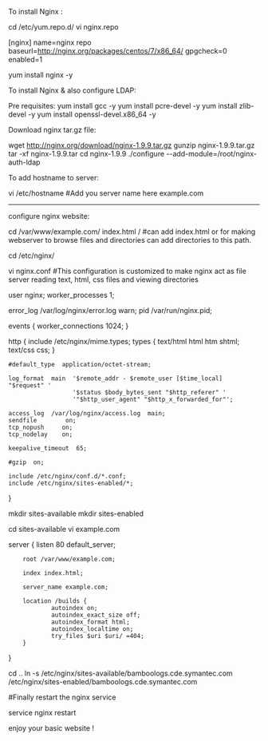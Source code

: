 To install Nginx :

cd /etc/yum.repo.d/
vi nginx.repo 

[nginx]
name=nginx repo
baseurl=http://nginx.org/packages/centos/7/x86_64/
gpgcheck=0
enabled=1

yum install nginx -y


To install Nginx & also configure LDAP:

Pre requisites:
yum install gcc -y
yum install pcre-devel -y
yum install zlib-devel -y
yum install openssl-devel.x86_64 -y

Download nginx tar.gz file:

wget http://nginx.org/download/nginx-1.9.9.tar.gz
gunzip nginx-1.9.9.tar.gz
tar -xf nginx-1.9.9.tar
cd nginx-1.9.9
./configure --add-module=/root/nginx-auth-ldap

To add hostname to server:

vi /etc/hostname        #Add you server name here example.com

------------------------------------------------------------------------
configure nginx website:

cd /var/www/example.com/
index.html <directory>/  #can add index.html or for making webserver to browse files and directories can add directories to this path. 

cd /etc/nginx/

vi nginx.conf       #This configuration is customized to make nginx act as file server reading text, html, css files and viewing directories

user  nginx;
worker_processes  1;

error_log  /var/log/nginx/error.log warn;
pid        /var/run/nginx.pid;


events {
    worker_connections  1024;
}


http {
    include       /etc/nginx/mime.types;
    types {
    text/html                                        html htm shtml;
    text/css                                         css;
    }

    #default_type  application/octet-stream;

    log_format  main  '$remote_addr - $remote_user [$time_local] "$request" '
                      '$status $body_bytes_sent "$http_referer" '
                      '"$http_user_agent" "$http_x_forwarded_for"';

    access_log  /var/log/nginx/access.log  main;
    sendfile        on;
    tcp_nopush     on;
    tcp_nodelay    on;

    keepalive_timeout  65;

    #gzip  on;

    include /etc/nginx/conf.d/*.conf;
    include /etc/nginx/sites-enabled/*;
}


mkdir sites-available
mkdir sites-enabled

cd sites-available
vi example.com

server {
        listen 80 default_server;

        root /var/www/example.com;

        index index.html;

        server_name example.com;

        location /builds {
                autoindex on;
                autoindex_exact_size off;
                autoindex_format html;
                autoindex_localtime on;
                try_files $uri $uri/ =404;
        }
}




cd ..
ln -s /etc/nginx/sites-available/bamboologs.cde.symantec.com /etc/nginx/sites-enabled/bamboologs.cde.symantec.com

#Finally restart the nginx service

service nginx restart




enjoy your basic website ! 

